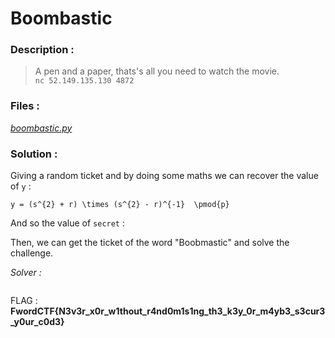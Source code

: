 # Boombastic

### Description :
> A pen and a paper, thats's all you need to watch the movie.    
> `nc 52.149.135.130 4872` 

### Files :  
*[boombastic.py]()*

### Solution : 
Giving a random ticket and by doing some maths we can recover the value of `y` :
```
y = (s^{2} + r) \times (s^{2} - r)^{-1}  \pmod{p}
```
And so the value of `secret` :


Then, we can get the ticket of the word "Boobmastic" and solve the challenge.

*Solver :*
```python

```

FLAG : **FwordCTF{N3v3r_x0r_w1thout_r4nd0m1s1ng_th3_k3y_0r_m4yb3_s3cur3_y0ur_c0d3}**
